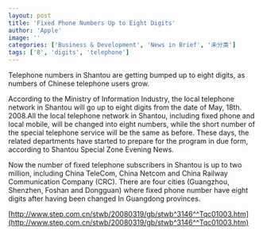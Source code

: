 ```yaml
---
layout: post
title: 'Fixed Phone Numbers Up to Eight Digits'
author: 'Apple'
image: ''
categories: ['Business & Development', 'News in Brief', '未分类']
tags: ['8', 'digits', 'telephone']
---
```


Telephone numbers in Shantou are getting bumped up to eight digits, as numbers of Chinese telephone users grow.

According to the Ministry of Information Industry, the local telephone network in Shantou will go up to eight digits from the date of May, 18th. 2008.All the local telephone network in Shantou, including fixed phone and local mobile, will be changed into eight numbers, while the short number of the special telephone service will be the same as before. These days, the related departments have started to prepare for the program in due form, according to Shantou Special Zone Evening News.

Now the number of fixed telephone subscribers in Shantou is up to two million, including China TeleCom, China Netcom and China Railway Communication Company (CRC). There are four cities (Guangzhou, Shenzhen, Foshan and Dongguan) where fixed phone number have eight digits after having been changed In Guangdong provinces.

[http://www.step.com.cn/stwb/20080319/gb/stwb^3146^^Tqc01003.htm](http://www.step.com.cn/stwb/20080319/gb/stwb^3146^^Tqc01003.htm)